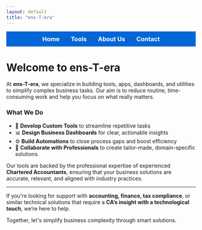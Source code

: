 ```yaml
---
layout: default
title: "ens-T-era"
---
```

<div style="background-color:#0366d6; padding: 10px 0; position: sticky; top: 0; z-index: 1000;">
  <div style="max-width: 960px; margin: 0 auto; display: flex; justify-content: center; gap: 30px;">
    <a href="/index" style="color: white; font-weight: bold; text-decoration: none; font-size: 16px;">Home</a>
    <a href="/tools" style="color: white; font-weight: bold; text-decoration: none; font-size: 16px;">Tools</a>
    <a href="/about" style="color: white; font-weight: bold; text-decoration: none; font-size: 16px;">About Us</a>
    <a href="/contact" style="color: white; font-weight: bold; text-decoration: none; font-size: 16px;">Contact</a>
  </div>
</div>

# Welcome to ens-T-era

At **ens-T-era**, we specialize in building tools, apps, dashboards, and utilities to simplify complex business tasks. Our aim is to reduce routine, time-consuming work and help you focus on what really matters.

### What We Do

- 🔧 **Develop Custom Tools** to streamline repetitive tasks  
- 📊 **Design Business Dashboards** for clear, actionable insights  
- ⚙️ **Build Automations** to close process gaps and boost efficiency  
- 💼 **Collaborate with Professionals** to create tailor-made, domain-specific solutions

Our tools are backed by the professional expertise of experienced **Chartered Accountants**, ensuring that your business solutions are accurate, relevant, and aligned with industry practices.

---

If you're looking for support with **accounting, finance, tax compliance**, or similar technical solutions that require a **CA’s insight with a technological touch**, we’re here to help.

Together, let's simplify business complexity through smart solutions.
